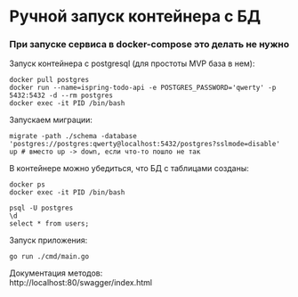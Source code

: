 # Ручной запуск контейнера с БД
### При запуске сервиса в docker-compose это делать не нужно
  
Запуск контейнера с postgresql (для простоты MVP база в нем):
```
docker pull postgres
docker run --name=ispring-todo-api -e POSTGRES_PASSWORD='qwerty' -p 5432:5432 -d --rm postgres
docker exec -it PID /bin/bash
```
Запускаем миграции:
```
migrate -path ./schema -database 'postgres://postgres:qwerty@localhost:5432/postgres?sslmode=disable' up # вместо up -> down, если что-то пошло не так
```
В контейнере можно убедиться, что БД с таблицами созданы:
```
docker ps
docker exec -it PID /bin/bash

psql -U postgres
\d
select * from users;
```

Запуск приложения:
```
go run ./cmd/main.go
```

Документация методов:  
http://localhost:80/swagger/index.html

